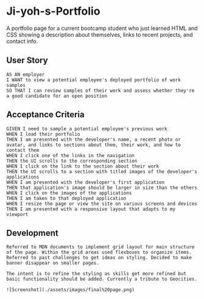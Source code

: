 # Ji-yoh-s-Portfolio

A portfolio page for a current bootcamp student who just learned HTML and CSS showing a description about themselves, links to recent projects, and contact info. 

## User Story

```
AS AN employer
I WANT to view a potential employee's deployed portfolio of work samples
SO THAT I can review samples of their work and assess whether they're a good candidate for an open position
```

## Acceptance Criteria
```
GIVEN I need to sample a potential employee's previous work
WHEN I load their portfolio
THEN I am presented with the developer's name, a recent photo or avatar, and links to sections about them, their work, and how to contact them
WHEN I click one of the links in the navigation
THEN the UI scrolls to the corresponding section
WHEN I click on the link to the section about their work
THEN the UI scrolls to a section with titled images of the developer's applications
WHEN I am presented with the developer's first application
THEN that application's image should be larger in size than the others
WHEN I click on the images of the applications
THEN I am taken to that deployed application
WHEN I resize the page or view the site on various screens and devices
THEN I am presented with a responsive layout that adapts to my viewport
```

## Development
```
Referred to MDN documents to implement grid layout for main structure of the page. Within the grid areas used flexboxes to organize items. Referred to past challenges to get ideas on styling. Decided to make banner disappear on smaller pages.

The intent is to refine the styling as skills get more refined but basic functionality should be added. Currently a tribute to Geocities.

![Screenshot](./assets/images/final%20page.png)